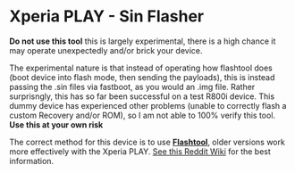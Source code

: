 # Xperia PLAY - Sin Flasher
**Do not use this tool** this is largely experimental, there is a high chance it may operate unexpectedly and/or brick your device.

The experimental nature is that instead of operating how flashtool does (boot device into flash mode, then sending the payloads), this is instead passing the .sin files via fastboot, as you would an .img file. Rather surprisngly, this has so far been successful on a test R800i device. This dummy device has experienced other problems (unable to correctly flash a custom Recovery and/or ROM), so I am not able to 100% verify this tool. **Use this at your own risk**

The correct method for this device is to use **[Flashtool](https://github.com/Androxyde/Flashtool)**, older versions work more effectively with the Xperia PLAY.
[See this Reddit Wiki](https://www.reddit.com/r/xperiaplay/wiki/index#wiki_flashtool) for the best information.